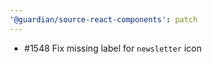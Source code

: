 ```yaml
---
'@guardian/source-react-components': patch
---
```


- #1548 Fix missing label for `newsletter` icon
